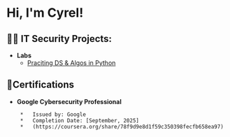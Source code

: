 
<h1>Hi, I'm Cyrel! </h1>

<h2>👨‍💻 IT Security Projects:</h2>

- <b>Labs</b>
  - [Praciting DS & Algos in Python](https://github.com/joshmadakor1/Algorithms-Practice)

<h2> 📜Certifications</h2>

 - <b>Google Cybersecurity Professional </b>

        *   Issued by: Google
        *   Completion Date: [September, 2025]
        *   (https://coursera.org/share/78f9d9e8d1f59c350398fecfb658ea97)
        
       



<!--
**joshmadakor1/joshmadakor1** is a ✨ _special_ ✨ repository because its `README.md` (this file) appears on your GitHub profile.

Here are some ideas to get you started:

- 🔭 I’m currently working on ...
- 🌱 I’m currently learning ...
- 👯 I’m looking to collaborate on ...
- 🤔 I’m looking for help with ...
- 💬 Ask me about ...
- 📫 How to reach me: ...
- 😄 Pronouns: ...
- ⚡ Fun fact: ...
-->

